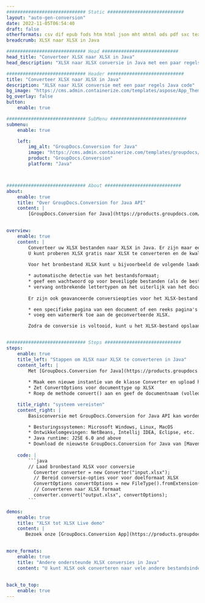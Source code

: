 ```yaml
---
############################# Static ############################
layout: "auto-gen-conversion"
date: 2022-11-05T06:54:40
draft: false
otherformats: csv dif epub fods htm html json mht mhtml ods pdf sxc tex tsv xlam xls xlsb xlsm xlsx xlt xltm xltx xml xps
breadcrumb: XLSX naar XLSX in Java

############################# Head ############################
head_title: "Converteer XLSX naar XLSX in Java"
head_description: "XLSX naar XLSX conversie in Java met een paar regels code. Converteer meer dan 160 bestandsindelingen met de GroupDocs-documentconversie-API voor Java"

############################# Header ############################
title: "Converteer XLSX naar XLSX in Java"
description: "XLSX naar XLSX conversie met een paar regels Java code"
bg_image: "https://cms.admin.containerize.com/templates/aspose/App_Themes/V3/images/bg/header1.png"
bg_overlay: false
button:
    enable: true

############################# SubMenu ############################
submenu:
    enable: true

    left:
        img_alt: "GroupDocs.Conversion for Java"
        image: "https://cms.admin.containerize.com/templates/groupdocs/images/product-logos/90x90-noborder/groupdocs-conversion-java.png"
        product: "GroupDocs.Conversion"
        platform: "Java"



############################# About ############################
about:
    enable: true
    title: "Over GroupDocs.Conversion for Java API"
    content: |
        [GroupDocs.Conversion for Java](https://products.groupdocs.com/conversion/java/) is een geavanceerde conversie-API voor bestandsindelingen voor het converteren tussen populaire afbeeldings- en documentindelingen zoals Microsoft Office, OpenDocument, PDF, HTML, e-mail, CAD. en nog veel meer met slechts een paar regels code. De native API detecteert automatisch de formaten van de originele documenten en biedt veel opties voor het aanpassen van de geconverteerde documenten. Naast de functie om informatie uit een document te extraheren, ondersteunt het standaard ook het cachen van de conversieresultaten naar de lokale schijf. Elk type cacheopslag kan echter worden ondersteund door de juiste interfaces te implementeren - Amazon S3, Dropbox, Google Drive, Windows Azure, Reddis of andere.
    

overview:
    enable: true
    content: |
        Converteer uw XLSX bestanden naar XLSX in Java. Er zijn maar een paar regels Java code nodig op elk platform naar keuze, zoals Windows, Linux, macOS.
        U kunt proberen XLSX gratis naar XLSX te converteren en de kwaliteit van de conversieresultaten te evalueren. Naast eenvoudige scripts voor bestandsconversie, kunt u meer geavanceerde opties proberen voor het laden van het XLSX-bronbestand en het opslaan van de XLSX-uitvoer. 
        
        Voor het bronbestand XLSX kunt u bijvoorbeeld de volgende laadopties gebruiken:

        * automatische detectie van het bestandsformaat;
        * geef een wachtwoord op voor beveiligde bestanden (als de bestandsindeling dit ondersteunt);
        * vervang ontbrekende lettertypen om het uiterlijk van het document te behouden.
        
        Er zijn ook geavanceerde conversieopties voor het XLSX-bestand:

        * een specifieke pagina van een document of een reeks pagina's converteren;
        * voeg een watermerk toe aan de geconverteerde XLSX.

        Zodra de conversie is voltooid, kunt u het XLSX-bestand opslaan in uw lokale bestandspad of in opslag van derden, zoals FTP, Amazon S3, Google Drive, Dropbox enz. Let op - om XLSX te converteren tot XLSX, hoeft u geen extra software te installeren, zoals MS Office, Open Office, Adobe Acrobat Reader etc.


############################# Steps ############################
steps:
    enable: true
    title_left: "Stappen om XLSX naar XLSX te converteren in Java"
    content_left: |
        Met [GroupDocs.Conversion for Java](https://products.groupdocs.com/conversion/java/) kunnen ontwikkelaars het XLSX-bestand eenvoudig converteren naar XLSX met een paar regels code.
        
        * Maak een nieuwe instantie van de klasse Converter en upload het bestand XLSX met het volledige pad
        * Zet ConvertOptions voor documenttype op XLSX
        * Roep de methode convert() aan en geef de documentnaam (volledig pad) en formaat (XLSX) door als parameter

    title_right: "systeem vereisten"
    content_right: |
        Basisconversie met GroupDocs.Conversion for Java API kan worden gedaan met slechts een paar regels code. Onze API's worden ondersteund op alle belangrijke platforms en besturingssystemen. Voordat u de onderstaande code uitvoert, moet u ervoor zorgen dat de volgende vereisten op uw systeem zijn geïnstalleerd.

        * Besturingssystemen: Microsoft Windows, Linux, MacOS
        * Ontwikkelomgevingen: NetBeans, Intellij IDEA, Eclipse, etc.
        * Java runtime: J2SE 6.0 and above
        * Download de nieuwste GroupDocs.Conversion for Java van [Maven](https://repository.groupdocs.com/webapp/#/artifacts/browse/tree/General/repo/com/groupdocs/groupdocs-conversion)
         
    code: |
        ```java    
        // Laad bronbestand XLSX voor conversie
          Converter converter = new Converter("input.xlsx");
          // Bereid conversie-opties voor voor doelformaat XLSX
          ConvertOptions convertOptions = new FileType().fromExtension("xlsx").getConvertOptions();
          // Converteren naar XLSX formaat
          converter.convert("output.xlsx", convertOptions);
        ```

demos:
    enable: true
    title: "XLSX tot XLSX Live demo"
    content: |
       Bezoek onze [GroupDocs.Conversion App](https://products.groupdocs.app/conversion/family) website en probeer XLSX naar XLSX conversie nu. De gratis demo heeft de volgende voordelen:
          

more_formats:
    enable: true
    title: "Andere ondersteunde XLSX conversies in Java"
    content: "U kunt XLSX ook converteren naar vele andere bestandsindelingen. Zie de lijst hieronder."
       
       
back_to_top:
    enable: true
---
```

